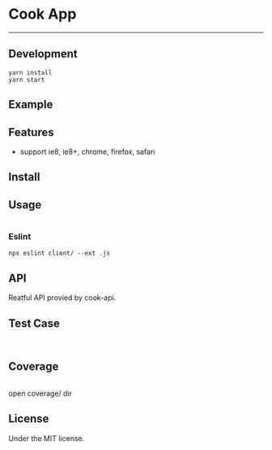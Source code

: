 # Cook App
---



## Development

```
yarn install
yarn start

```

## Example



## Features

* support ie8, ie8+, chrome, firefox, safari

## Install



## Usage

```js


```
### Eslint
```
npx eslint client/ --ext .js
```

## API

Reatful API provied by cook-api.


## Test Case

```


```

## Coverage

```

```

open coverage/ dir

## License

Under the MIT license.